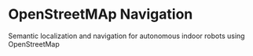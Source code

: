 # OpenStreetMAp Navigation
Semantic localization and navigation for autonomous indoor robots using OpenStreetMap

